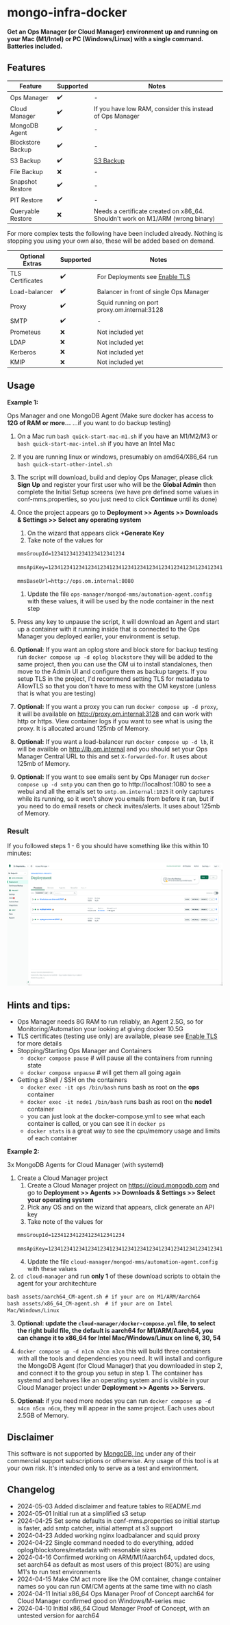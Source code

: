 # mongo-infra-docker

**Get an Ops Manager (or Cloud Manager) environment up and running on your Mac (M1/Intel) or PC (Windows/Linux) with a single command. Batteries included.**

## Features

| Feature | Supported | Notes |
| --- | --- | --- |
| Ops Manager | :heavy_check_mark: | - |
| Cloud Manager |  :heavy_check_mark: | If you have low RAM, consider this instead of Ops Manager |
| MongoDB Agent | :heavy_check_mark: | - |
| Blockstore Backup | :heavy_check_mark: | - |
| S3 Backup | :heavy_check_mark: | [S3 Backup](/ops-manager/docs/BACKUP.md) |
| File Backup | :x: | - |
| Snapshot Restore | :heavy_check_mark: | - |
| PIT Restore | :heavy_check_mark: | - |
| Queryable Restore | :x: | Needs a certificate created on x86_64. Shouldn't work on M1/ARM (wrong binary) |

For more complex tests the following have been included already. Nothing is stopping you using your own also, these will  be added based on demand.

| Optional Extras | Supported | Notes |
| --- | --- | --- |
| TLS Certificates | :heavy_check_mark: | For Deployments see [Enable TLS](/ops-manager/docs/tls-for-ops-manager.md) |
| Load-balancer | :heavy_check_mark: | Balancer in front of single Ops Manager |
| Proxy | :heavy_check_mark: | Squid running on port proxy.om.internal:3128 |
| SMTP | :heavy_check_mark: | - |
| Prometeus | :x: | Not included yet |
| LDAP | :x: | Not included yet |
| Kerberos | :x: | Not included yet |
| KMIP | :x: | Not included yet |

## Usage

**Example 1:** 

Ops Manager and one MongoDB Agent (Make sure docker has access to **12G of RAM or more...** ...if you want to do backup testing)

1. On a Mac run `bash quick-start-mac-m1.sh` if you have an M1/M2/M3 or `bash quick-start-mac-intel.sh` if you have an Intel Mac
1. If you are running linux or windows, presumably on amd64/X86_64 run `bash quick-start-other-intel.sh`

2. The script will download, build and deploy Ops Manager, please click **Sign Up** and register your first user who will be the **Global Admin** then complete the Initial Setup screens (we have pre defined some values in conf-mms.properties, so you just need to click **Continue** until its done)

3. Once the project appears go to **Deployment >> Agents >> Downloads & Settings >> Select any operating system**
    1. On the wizard that appears click **+Generate Key**
    1. Take note of the values for
    ```
    mmsGroupId=123412341234123412341234
    
    mmsApiKey=123412341234123412341234123412341234123412341234123412341234123412341234
    
    mmsBaseUrl=http://ops.om.internal:8080
    ```
    1. Update the file `ops-manager/mongod-mms/automation-agent.config` with these values, it will be used by the node container in the next step

4. Press any key to unpause the script, it will download an Agent and start up a container with it running inside that is connected to the Ops Manager you deployed earlier, your environment is setup.

5. **Optional:** If you want an oplog store and block store for backup testing run `docker compose up -d oplog blockstore` they will be added to the same project, then you can use the OM ui to install standalones, then move to the Admin UI and configure them as backup targets. If you setup TLS in the project, I'd recommend setting TLS for metadata to AllowTLS so that you don't have to mess with the OM keystore (unless that is what you are testing)

6. **Optional:** If you want a proxy you can run `docker compose up -d proxy`, it will be available on http://proxy.om.internal:3128 and can work with http or https. View container logs if you want to see what is using the proxy. It is allocated around 125mb of Memory.

7. **Optional:** If you want a load-balancer run `docker compose up -d lb`, it will be availble on http://lb.om.internal and you should set your Ops Manager Central URL to this and set `X-forwarded-for`. It uses about 125mb of Memory.

8. **Optional:** If you want to see emails sent by Ops Manager run `docker compose up -d smtp` you can then go to http://localhost:1080 to see a webui and all the emails set to `smtp.om.internal:1025` it only captures while its running, so it won't show you emails from before it ran, but if you need to do email resets or check invites/alerts. It uses about 125mb of Memory.

### Result

If you followed steps 1 - 6 you should have something like this within 10 minutes:

![](ops-manager/docs/images/Example.png)

## Hints and tips:

- Ops Manager needs 8G RAM to run reliably, an Agent 2.5G, so for Monitoring/Automation your looking at giving docker 10.5G
- TLS certificates (testing use only) are available, please see [Enable TLS](/ops-manager/docs/tls-for-ops-manager.md) for more details
- Stopping/Starting Ops Manager and Containers
  - `docker compose pause` # will pause all the containers from running state
  - `docker compose unpause` # will get them all going again 
- Getting a Shell / SSH on the containers
  - `docker exec -it ops /bin/bash` runs bash as root on the **ops** container
  - `docker exec -it node1 /bin/bash` runs bash as root on the **node1** container
  - you can just look at the docker-compose.yml to see what each container is called, or you can see it in `docker ps`
  - `docker stats` is a great way to see the cpu/memory usage and limits of each container 
 
**Example 2:** 

3x MongoDB Agents for Cloud Manager (with systemd)

1. Create a Cloud Manager project
    1. Create a Cloud Manager project on https://cloud.mongodb.com and go to **Deployment >> Agents >> Downloads & Settings >> Select your operating system**
    2. Pick any OS and on the wizard that appears, click generate an API key
    3. Take note of the values for
    ``` 
    mmsGroupId=123412341234123412341234

    mmsApiKey=123412341234123412341234123412341234123412341234123412341234123412341234
    ```
    4. Update the file `cloud-manager/mongod-mms/automation-agent.config` with these values
2. `cd cloud-manager` and run **only 1** of these download scripts to obtain the agent for your architechture 
```
bash assets/aarch64_CM-agent.sh # if your are on M1/ARM/Aarch64
bash assets/x86_64_CM-agent.sh  # if your are on Intel Mac/Windows/Linux
```
3. **Optional: update the `cloud-manager/docker-compose.yml` file, to select the right build file, the default is aarch64 for M1/ARM/Aarch64, you can change it to x86_64 for Intel Mac/Windows/Linux on line 6, 30, 54**

4. `docker compose up -d n1cm n2cm n3cm` this will build three containers with all the tools and dependencies you need. It will install and configure the MongoDB Agent (for Cloud Manager) that you downloaded in step 2, and connect it to the group you setup in step 1. The container has systemd and behaves like an operating system and is visible in your Cloud Manager project under **Deployment >> Agents >> Servers**.

5. **Optional:** if you need more nodes you can run `docker compose up -d n4cm n5cm n6cm`, they will appear in the same project. Each uses about 2.5GB of Memory.


## Disclaimer

This software is not supported by [MongoDB, Inc](https://www.mongodb.com) under any of their commercial support subscriptions or otherwise. Any usage of this tool is at your own risk. It's intended only to serve as a test and environment.

## Changelog
- 2024-05-03 Added disclaimer and feature tables to README.md
- 2024-05-01 Initial run at a simplified s3 setup
- 2024-04-25 Set some defaults in conf-mms.properties so initial startup is faster, add smtp catcher, initial attempt at s3 support
- 2024-04-23 Added working nginx loadbalancer and squid proxy
- 2024-04-22 Single command needed to do everything, added oplog/blockstores/metadata with resonable sizes
- 2024-04-16 Confirmed working on ARM/M1/Aaarch64, updated docs, set aarch64 as default as most users of this project (80%) are using M1's to run test environments
- 2024-04-15 Make CM act more like the OM container, change container names so you can run OM/CM agents at the same time with no clash
- 2024-04-11 Initial x86_64 Ops Manager Proof of Concept aarch64 for Cloud Manager confirmed good on Windows/M-series mac
- 2024-04-10 Initial x86_64 Cloud Manager Proof of Concept, with an untested version for aarch64
